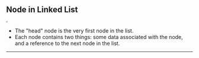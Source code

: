<!--{type:Centered text}-->
<!--{title:Node in Linked List}-->
## Node in Linked List
<img src="https://tva1.sinaimg.cn/large/0082zybpgy1gc0lrqgwglj31tk04wjs9.jpg" style="zoom:25%;" />

- The "head" node is the very first node in the list. 
- Each node contains two things: some data associated with the node, and a reference to the next node in the list. 

-------------------------------------------------

[for speaker]: <> (To put it in the simplest terms, one can think of a linked list like a string of pearls. Each pearl in the string leads to the next. The first pearl on the string can be called the "head" pearl. In a linked list, the "head" node, as can be assumed, is the very first node in the list. Each node contains two things: some data associated with the node, and a reference to the next node in the list.)